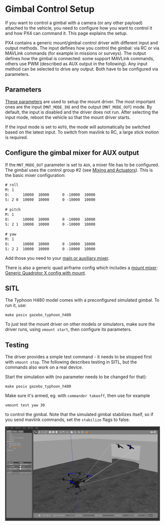 # Gimbal Control Setup

If you want to control a gimbal with a camera (or any other payload) attached to
the vehicle, you need to configure how you want to control it and how PX4 can
command it. This page explains the setup.

PX4 contains a generic mount/gimbal control driver with different input and
output methods. The input defines how you control the gimbal: via RC or via
MAVLink commands (for example in missions or surveys). The output defines how
the gimbal is connected: some support MAVLink commands, others use PWM
(described as AUX output in the following). Any input method can be selected to
drive any output. Both have to be configured via parameters.

## Parameters
[These parameters](../advanced/parameter_reference.md#mount) are used to setup
the mount driver. The most
important ones are the input (`MNT_MODE_IN`) and the output (`MNT_MODE_OUT`)
mode. By default, the input is disabled and the driver does not run. After
selecting the input mode, reboot the vehicle so that the mount driver starts.

If the input mode is set to `AUTO`, the mode will automatically be
switched based on the latest input. To switch from mavlink to RC, a large stick
motion is required.

## Configure the gimbal mixer for AUX output

If the `MNT_MODE_OUT` parameter is set to `AUX`, a mixer file has to be configured.
The gimbal uses the control group #2 (see [Mixing and Actuators](../concept/mixing.md)).
This is the basic mixer configuration:

```
# roll
M: 1
O:      10000  10000      0 -10000  10000
S: 2 0  10000  10000      0 -10000  10000

# pitch
M: 1
O:      10000  10000      0 -10000  10000
S: 2 1  10000  10000      0 -10000  10000

# yaw
M: 1
O:      10000  10000      0 -10000  10000
S: 2 2  10000  10000      0 -10000  10000
```

Add those you need to your [main or auxiliary mixer](../advanced/system_startup.md#starting-a-custom-mixer).

There is also a generic quad airframe config which includes a [mount mixer](https://github.com/PX4/Firmware/blob/master/ROMFS/px4fmu_common/mixers/mount.aux.mix):
[Generic Quadrotor X config with mount](../airframes/airframe_reference.md#quadrotor-x).


## SITL

The Typhoon H480 model comes with a preconfigured simulated gimbal. To run it,
use:
```
make posix gazebo_typhoon_h480
```

To just test the mount driver on other models or simulators, make sure the
driver runs, using `vmount start`, then configure its parameters.


## Testing
The driver provides a simple test command - it needs to be stopped first with `vmount stop`. The following describes testing in SITL, but the commands also work on a real device.

Start the simulation with (no parameter needs to be changed for that):
```
make posix gazebo_typhoon_h480
```
Make sure it's armed, eg. with `commander takeoff`, then use for example
```
vmount test yaw 30
```
to control the gimbal. Note that the simulated gimbal stabilizes itself, so if you send mavlink commands, set the `stabilize` flags to false.

![Gazebo Gimbal Simulation](../../images/gazebo/gimbal-simulation.png)

